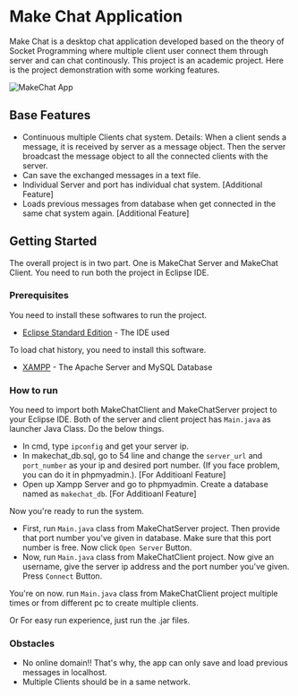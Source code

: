 # Make Chat Application

Make Chat is a desktop chat application developed based on the theory of Socket Programming where multiple client user connect them through server and can chat continously. This project is an academic project. Here is the project demonstration with some working features.

![MakeChat App](project_demo.gif)

## Base Features

* Continuous multiple Clients chat system.
  Details: When a client sends a message, it is received by server as a message object. Then the server broadcast the message object to all the connected clients with the server.
* Can save the exchanged messages in a text file.
* Individual Server and port has individual chat system. [Additional Feature]
* Loads previous messages from database when get connected in the same chat system again. [Additional Feature]

## Getting Started

The overall project is in two part. One is MakeChat Server and MakeChat Client. You need to run both the project in Eclipse IDE.

### Prerequisites

You need to install these softwares to run the project.

* [Eclipse Standard Edition](https://www.eclipse.org/downloads/packages/eclipse-ide-java-developers/oxygen1a) - The IDE used

To load chat history, you need to install this software.
* [XAMPP](https://www.apachefriends.org/index.html) - The Apache Server and MySQL Database

### How to run

You need to import both MakeChatClient and MakeChatServer project to your Eclipse IDE. Both of the server and client project has `Main.java` as launcher Java Class. Do the below things.
* In cmd, type `ipconfig` and get your server ip.
* In makechat_db.sql, go to 54 line and change the `server_url` and `port_number` as your ip and desired port number. (If you face problem, you can do it in phpmyadmin.). [For Additioanl Feature]
* Open up Xampp Server and go to phpmyadmin. Create a database named as `makechat_db`. [For Additioanl Feature]

Now you're ready to run the system.
* First, run `Main.java` class from MakeChatServer project. Then provide that port number you've given in database. Make sure that this port number is free. Now click `Open Server` Button.
* Now, run `Main.java` class from MakeChatClient project. Now give an username, give the server ip address and the port number you've given. Press `Connect` Button.

You're on now. run `Main.java` class from MakeChatClient project multiple times or from different pc to create multiple clients.

Or
For easy run experience, just run the .jar files.

### Obstacles

* No online domain!! That's why, the app can only save and load previous messages in localhost.
* Multiple Clients should be in a same network.
